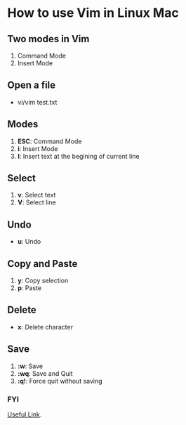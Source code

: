 # How to use Vim in Linux Mac
## Two modes in Vim
1. Command Mode  
1. Insert Mode
## Open a file
- vi/vim test.txt
## Modes
1. **ESC**: Command Mode
1. **i**: Insert Mode
1. **I**: Insert text at the begining of current line
## Select
1. **v**: Select text
1. **V**: Select line
## Undo
- **u**: Undo
## Copy and Paste
1. **y**: Copy selection
1. **p**: Paste
## Delete
- **x**: Delete character
## Save
1. **:w**: Save
1. **:wq**: Save and Quit 
1. **:q!**: Force quit without saving
### FYI
[Useful Link](https://www.redhat.com/sysadmin/get-started-vi-editor#:~:text=The%20Vi%20application%20is%20the,to%20edit%20a%20configuration%20file).